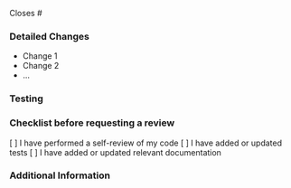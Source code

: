Closes #

<!-- Briefly describe the purpose of this pull request. What problem does it solve? What feature does it add? -->

### Detailed Changes
<!-- List the specific changes made in this pull request. Be clear and concise. -->
*   Change 1
*   Change 2
*   ...

### Testing
<!-- Describe the testing strategy applied to verify the changes. Include steps to reproduce the changes and validate the solution. -->

### Checklist before requesting a review

[ ] I have performed a self-review of my code
[ ] I have added or updated tests
[ ] I have added or updated relevant documentation

### Additional Information
<!-- Add any other relevant information that the reviewer should know. This might include:
    *   Screenshots or videos demonstrating the changes
    *   Links to external resources or documentation
-->
